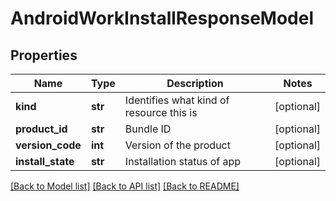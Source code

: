 # AndroidWorkInstallResponseModel

## Properties
Name | Type | Description | Notes
------------ | ------------- | ------------- | -------------
**kind** | **str** | Identifies what kind of resource this is | [optional] 
**product_id** | **str** | Bundle ID | [optional] 
**version_code** | **int** | Version of the product | [optional] 
**install_state** | **str** | Installation status of app | [optional] 

[[Back to Model list]](../README.md#documentation-for-models) [[Back to API list]](../README.md#documentation-for-api-endpoints) [[Back to README]](../README.md)


